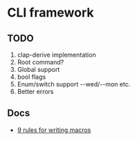 # CLI framework

## TODO

1. clap-derive implementation
2. Root command?
3. Global support
4. bool flags
5. Enum/switch support --wed/--mon etc.
6. Better errors

## Docs

- [9 rules for writing macros](https://towardsdatascience.com/nine-rules-for-creating-procedural-macros-in-rust-595aa476a7ff)
